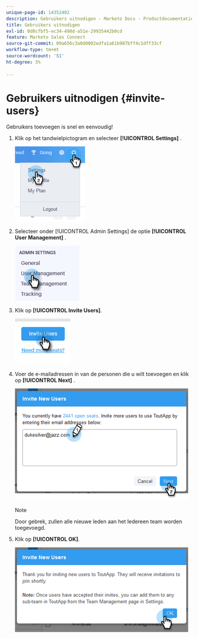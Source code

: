 ```yaml
---
unique-page-id: 14352402
description: Gebruikers uitnodigen - Marketo Docs - Productdocumentatie
title: Gebruikers uitnodigen
exl-id: 0d8cfbf5-ec34-498d-a51e-29935442b0cd
feature: Marketo Sales Connect
source-git-commit: 09a656c3a0d0002edfa1a61b987bff4c1dff33cf
workflow-type: tm+mt
source-wordcount: '51'
ht-degree: 3%

---
```


# Gebruikers uitnodigen {#invite-users}

Gebruikers toevoegen is snel en eenvoudig!

1. Klik op het tandwielpictogram en selecteer **[!UICONTROL Settings]** .

   ![](assets/one.png)

1. Selecteer onder [!UICONTROL Admin Settings] de optie **[!UICONTROL User Management]** .

   ![](assets/invite-team-members-2.png)

1. Klik op **[!UICONTROL Invite Users]**.

   ![](assets/invite-team-members-3.png)

1. Voer de e-mailadressen in van de personen die u wilt toevoegen en klik op **[!UICONTROL Next]** .

   ![](assets/four.png)

   >[!NOTE]
   >
   >Door gebrek, zullen alle nieuwe leden aan het Iedereen team worden toegevoegd.

1. Klik op **[!UICONTROL OK]**.

   ![](assets/five.png)

